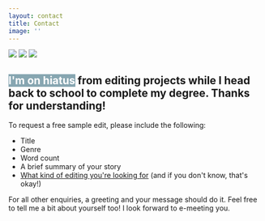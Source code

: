```yaml
---
layout: contact
title: Contact
image: ''
---
```


<div class="gallery-box">
  <div class="gallery">
    <img src="/images/contact-hero-letter.jpg" loading="lazy">
    <img src="/images/contact-hero-tea.png" loading="lazy">
    <img src="/images/contact-hero-candle.jpg" loading="lazy">
  </div>
</div>

## <mark style="background-color: #87a6b1; color: #ffffff;">I'm on hiatus</mark> from editing projects while I head back to school to complete my degree. Thanks for understanding!

To request a free sample edit, please include the following:
- Title
- Genre
- Word count
- A brief summary of your story
- [What kind of editing you're looking for](/services) (and if you don't know, that's okay!)

For all other enquiries, a greeting and your message should do it. Feel free to tell me a bit about yourself too! I look forward to e-meeting you.